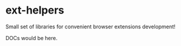 # ext-helpers

Small set of libraries for convenient browser extensions development!

DOCs would be here.